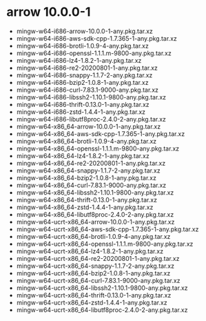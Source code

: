 # arrow 10.0.0-1

 - mingw-w64-i686-arrow-10.0.0-1-any.pkg.tar.xz
 - mingw-w64-i686-aws-sdk-cpp-1.7.365-1-any.pkg.tar.xz
 - mingw-w64-i686-brotli-1.0.9-4-any.pkg.tar.xz
 - mingw-w64-i686-openssl-1.1.1.m-9800-any.pkg.tar.xz
 - mingw-w64-i686-lz4-1.8.2-1-any.pkg.tar.xz
 - mingw-w64-i686-re2-20200801-1-any.pkg.tar.xz
 - mingw-w64-i686-snappy-1.1.7-2-any.pkg.tar.xz
 - mingw-w64-i686-bzip2-1.0.8-1-any.pkg.tar.xz
 - mingw-w64-i686-curl-7.83.1-9000-any.pkg.tar.xz
 - mingw-w64-i686-libssh2-1.10.1-9800-any.pkg.tar.xz
 - mingw-w64-i686-thrift-0.13.0-1-any.pkg.tar.xz
 - mingw-w64-i686-zstd-1.4.4-1-any.pkg.tar.xz
 - mingw-w64-i686-libutf8proc-2.4.0-2-any.pkg.tar.xz
 - mingw-w64-x86_64-arrow-10.0.0-1-any.pkg.tar.xz
 - mingw-w64-x86_64-aws-sdk-cpp-1.7.365-1-any.pkg.tar.xz
 - mingw-w64-x86_64-brotli-1.0.9-4-any.pkg.tar.xz
 - mingw-w64-x86_64-openssl-1.1.1.m-9800-any.pkg.tar.xz
 - mingw-w64-x86_64-lz4-1.8.2-1-any.pkg.tar.xz
 - mingw-w64-x86_64-re2-20200801-1-any.pkg.tar.xz
 - mingw-w64-x86_64-snappy-1.1.7-2-any.pkg.tar.xz
 - mingw-w64-x86_64-bzip2-1.0.8-1-any.pkg.tar.xz
 - mingw-w64-x86_64-curl-7.83.1-9000-any.pkg.tar.xz
 - mingw-w64-x86_64-libssh2-1.10.1-9800-any.pkg.tar.xz
 - mingw-w64-x86_64-thrift-0.13.0-1-any.pkg.tar.xz
 - mingw-w64-x86_64-zstd-1.4.4-1-any.pkg.tar.xz
 - mingw-w64-x86_64-libutf8proc-2.4.0-2-any.pkg.tar.xz
 - mingw-w64-ucrt-x86_64-arrow-10.0.0-1-any.pkg.tar.xz
 - mingw-w64-ucrt-x86_64-aws-sdk-cpp-1.7.365-1-any.pkg.tar.xz
 - mingw-w64-ucrt-x86_64-brotli-1.0.9-4-any.pkg.tar.xz
 - mingw-w64-ucrt-x86_64-openssl-1.1.1.m-9800-any.pkg.tar.xz
 - mingw-w64-ucrt-x86_64-lz4-1.8.2-1-any.pkg.tar.xz
 - mingw-w64-ucrt-x86_64-re2-20200801-1-any.pkg.tar.xz
 - mingw-w64-ucrt-x86_64-snappy-1.1.7-2-any.pkg.tar.xz
 - mingw-w64-ucrt-x86_64-bzip2-1.0.8-1-any.pkg.tar.xz
 - mingw-w64-ucrt-x86_64-curl-7.83.1-9000-any.pkg.tar.xz
 - mingw-w64-ucrt-x86_64-libssh2-1.10.1-9800-any.pkg.tar.xz
 - mingw-w64-ucrt-x86_64-thrift-0.13.0-1-any.pkg.tar.xz
 - mingw-w64-ucrt-x86_64-zstd-1.4.4-1-any.pkg.tar.xz
 - mingw-w64-ucrt-x86_64-libutf8proc-2.4.0-2-any.pkg.tar.xz
